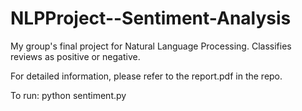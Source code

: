 # NLPProject--Sentiment-Analysis
My group's final project for Natural Language Processing. Classifies reviews as positive or negative.

For detailed information, please refer to the report.pdf in the repo.

To run: 
python sentiment.py
